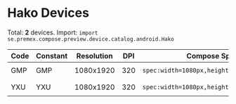 # Hako Devices

Total: **2** devices. Import: `import se.premex.compose.preview.device.catalog.android.Hako`

| Code | Constant | Resolution | DPI | Compose Spec | Preview Usage |
|------|----------|------------|-----|-------------|---------------|
| GMP | GMP | 1080x1920 | 320 | `spec:width=1080px,height=1920px,dpi=320` | `@Preview(device = Hako.GMP)` |
| YXU | YXU | 1080x1920 | 320 | `spec:width=1080px,height=1920px,dpi=320` | `@Preview(device = Hako.YXU)` |

<!-- Generated automatically. Do not edit manually. -->
